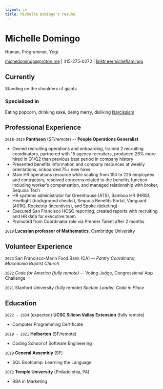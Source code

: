```yaml
---
layout: cv
title: Michelle Domingo's resume
---
```

# Michelle Domingo
Human, Programmer, Yogi.

<div id="webaddress">
<a href="michedomingo@proton.me">michedomingo@proton.me</a>
| 415-275-0272
| <a href="https://linktr.ee/micheflamingo">linktr.ee/micheflamingo</a>
</div>


## Currently
Standing on the shoulders of giants

### Specialized in
Eating popcorn, drinking saké, being merry, disliking [Narcissism](https://en.wikipedia.org/wiki/Narcissism)



## Professional Experience

`2018-2019`
__Pantheon__ (SF/remote)
-- __People Operations Generalist__
- Owned recruiting operations and onboarding, trained 2 recruiting coordinators, partnered with 15 agency
recruiters, produced 26% more hired in Q1/Q2 than previous best period in company history
- Presented benefits information and company resources at weekly orientations; onboarded 75+ new hires
- Main HR operations resource while scaling from 150 to 225 employees and contractors, resolved concerns related
to the benefits function including worker’s compensation, and managed relationship with broker, Sequoia Tech
- HR systems administrator for Greenhouse (ATS), Bamboo HR (HRIS), HireRight (background checks), Sequoia
Benefits Portal, Vanguard (401K), Rocketrip (incentives), and Spoke (ticketing)
- Executed San Francisco HCSO reporting; created reports with recruiting and HR data for executive team
- Promoted from Coordinator role via Premier Talent after 2 months


`2018`
__Lucasian professor of Mathematics__, Cambridge University



## Volunteer Experience

`2023`
San Francisco-Marin Food Bank (CA)
-- *Pantry Coordinator, Macedonia Baptist Church*

`2022`
*Code for America (fully remote)*
-- Voting Judge, Congressional App Challenge

`2021`
Stanford University (fully remote)
*Section Leader, Code in Place*



## Education

`2022 - 2024` (expected)
__UCSC Silicon Valley Extension__ (fully remote)
- Computer Programming Certificate

`2019 - 2021`
__Holberton__ (SF/remote)
- Coding School of Software Engineering

`2019`
__General Assembly__ (SF)
- SQL Bootcamp: Learning the Language

`2012`
__Temple University__ (Philadelphia, PA)
- BBA in Marketing

<!-- ### Footer

Last updated: October 2023 -->
